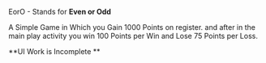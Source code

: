 EorO - Stands for **Even or Odd**

A Simple Game in Which you Gain 1000 Points on register.
and after in the main play activity you win 100 Points per Win and Lose 75 Points per Loss.

**UI Work is Incomplete **
